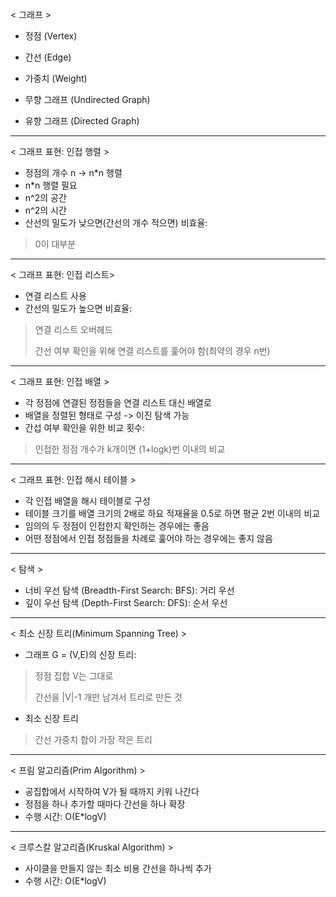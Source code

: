  < 그래프 >
- 정점 (Vertex)
- 간선  (Edge)
- 가중치 (Weight)
  

- 무향 그래프 (Undirected Graph)
- 유향 그래프 (Directed Graph)

---
< 그래프 표현: 인접 행렬 >
- 정점의 개수 n -> n*n 행렬
- n*n 행렬 필요
- n^2의 공간
- n^2의 시간
- 산선의 밀도가 낮으면(간선의 개수 적으면) 비효율:
> 0이 대부분

---
< 그래프 표현: 인접 리스트>
- 연결 리스트 사용
- 간선의 밀도가 높으면 비효율:
> 연결 리스트 오버헤드  
> 
> 간선 여부 확인을 위해 연결 리스트를 훑어야 함(최약의 경우 n번)

---
< 그래프 표현: 인접 배열 >
- 각 정점에 연결된 정점들을 연결 리스트 대신 배열로
- 배열을 정렬된 형태로 구성 -> 이진 탐색 가능
- 간섭 여부 확인을 위한 비교 횟수:
> 인접한 정점 개수가 k개이면 (1+logk)번 이내의 비교

---
< 그래프 표현: 인접 해시 테이블 >
- 각 인접 배열을 해시 테이블로 구성
- 테이블 크기를 배열 크기의 2배로 하요 적재율을 0.5로 하면 평균 2번 이내의 비교
- 임의의 두 정점이 인접한지 확인하는 경우에는 좋음
- 어떤 정점에서 인접 정점들을 차례로 훑어야 하는 경우에는 좋지 않음

---
< 탐색 >
- 너비 우선 탐색 (Breadth-First Search: BFS): 거리 우선
- 깊이 우선 탐색 (Depth-First Search: DFS): 순서 우선

--- 
< 최소 신장 트리(Minimum Spanning Tree) >
- 그래프 G = (V,E)의 신장 트리:

> 정점 집합 V는 그대로
> 
> 간선을 |V|-1 개만 남겨서 트리로 만든 것

- 최소 신장 트리

> 간선 가중치 합이 가장 작은 트리

---
< 프림 알고리즘(Prim Algorithm) >
- 공집합에서 시작하여 V가 될 때까지 키워 나간다
- 정점을 하나 추가할 때마다 간선을 하나 확장
- 수행 시간: O(E*logV)  

---
< 크루스칼 알고리즘(Kruskal Algorithm) >
- 사이클을 만들지 않는 최소 비용 간선을 하나씩 추가
- 수행 시간: O(E*logV) 